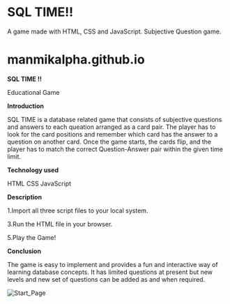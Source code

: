 # SQL TIME!!
A game made with HTML, CSS and JavaScript.
Subjective Question game.

# manmikalpha.github.io

**SQL TIME !!**

Educational Game

**Introduction**

SQL TIME is a database related game that consists of subjective questions and answers to each queation arranged as a card pair. 
The player has to look for the card positions and remember which card has the answer to a question on another card. Once the game starts, the cards flip, and the player has to match the correct Question-Answer pair within the given time limit.


**Technology used**

HTML
CSS
JavaScript


**Description**

1.Import all three script files to your local system.

3.Run the HTML file in your browser.

5.Play the Game!

**Conclusion**

The game is easy to implement and provides a fun and interactive way of learning database concepts.
It has limited questions at present but new levels and new set of questions can be added as and when required.

![Start_Page](https://user-images.githubusercontent.com/81009661/113598354-a4245680-965a-11eb-92de-61cbf4489881.png)
